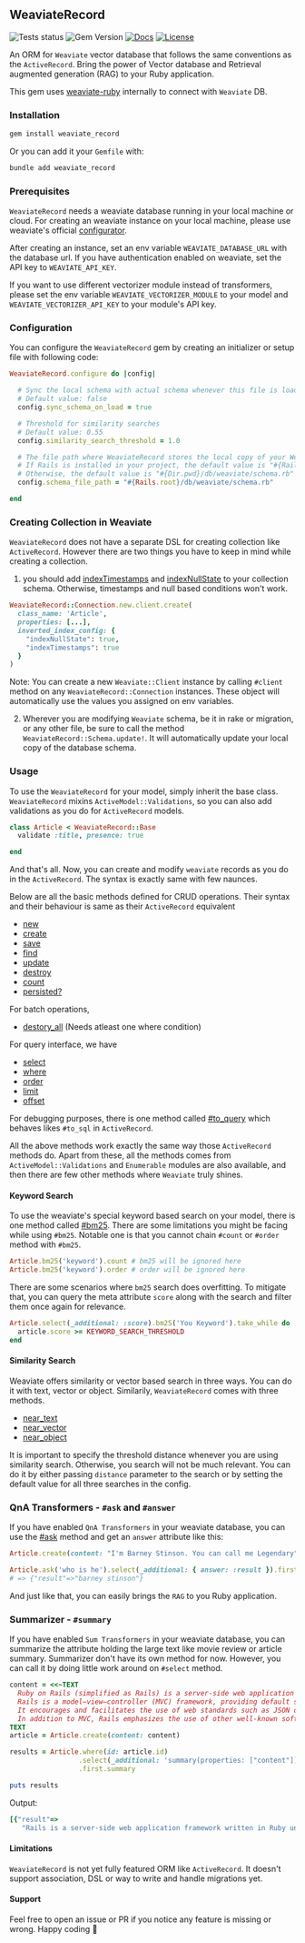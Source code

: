 ## WeaviateRecord

![Tests status](https://github.com/ruby-ist/weaviate_record/actions/workflows/gem-push.yml/badge.svg)
![Gem Version](https://badge.fury.io/rb/weaviate_record.svg)
[![Docs](http://img.shields.io/badge/yard-docs-chartreuse.svg)](http://rubydoc.info/gems/weaviate_record)
[![License](https://img.shields.io/badge/license-MIT-limegreen.svg)](https://github.com/ruby-ist/weaviate_record/blob/main/LICENSE.txt)

An ORM for `Weaviate` vector database that follows the same conventions as the `ActiveRecord`. Bring the power of Vector database and Retrieval augmented generation (RAG) to your Ruby application.

This gem uses [weaviate-ruby](https://github.com/patterns-ai-core/weaviate-ruby) internally to connect with `Weaviate` DB.

### Installation

```bash
gem install weaviate_record
```

Or you can add it your `Gemfile` with:

```bash
bundle add weaviate_record
```

### Prerequisites

`WeaviateRecord` needs a weaviate database running in your local machine or cloud. For creating an weaviate instance on your local machine, please use weaviate's official [configurator](https://weaviate.io/developers/weaviate/installation/docker-compose#configurator).

After creating an instance, set an env variable `WEAVIATE_DATABASE_URL` with the database url. If you have authentication enabled on weaviate, set the API key to `WEAVIATE_API_KEY`.

If you want to use different vectorizer module instead of transformers, please set the env variable `WEAVIATE_VECTORIZER_MODULE` to your model and `WEAVIATE_VECTORIZER_API_KEY` to your module's API key.

### Configuration

You can configure the `WeaviateRecord` gem by creating an initializer or setup file with following code:

```ruby
WeaviateRecord.configure do |config|

  # Sync the local schema with actual schema whenever this file is loaded if this value is set to true
  # Default value: false
  config.sync_schema_on_load = true

  # Threshold for similarity searches
  # Default value: 0.55
  config.similarity_search_threshold = 1.0

  # The file path where WeaviateRecord stores the local copy of your Weaviate database schema.
  # If Rails is installed in your project, the default value is "#{Rails.root}/db/weaviate/schema.rb"
  # Otherwise, the default value is "#{Dir.pwd}/db/weaviate/schema.rb"
  config.schema_file_path = "#{Rails.root}/db/weaviate/schema.rb"

end
```

### Creating Collection in Weaviate

`WeaviateRecord` does not have a separate DSL for creating collection like `ActiveRecord`. However there are two things you have to keep in mind while creating a collection.

1. you should add [indexTimestamps](https://weaviate.io/developers/weaviate/config-refs/schema#invertedindexconfig--indextimestamps) and [indexNullState](https://weaviate.io/developers/weaviate/config-refs/schema#invertedindexconfig--indexnullstate) to your collection schema. Otherwise, timestamps and null based conditions won't work.

```ruby
WeaviateRecord::Connection.new.client.create(
  class_name: 'Article',
  properties: [...],
  inverted_index_config: {
    "indexNullState": true,
    "indexTimestamps": true
  }
)
```

Note: You can create a new `Weaviate::Client` instance by calling `#client` method on any `WeaviateRecord::Connection` instances. These object will automatically use the values you assigned on env variables.

2. Wherever you are modifying `Weaviate` schema, be it in rake or migration, or any other file, be sure to call the method `WeaviateRecord::Schema.update!`. It will automatically update your local copy of the database schema.

### Usage

To use the `WeaviateRecord` for your model, simply inherit the base class.
`WeaviateRecord` mixins `ActiveModel::Validations`, so you can also add validations as you do for `ActiveRecord` models.

```ruby
class Article < WeaviateRecord::Base
  validate :title, presence: true

end
```

And that's all. Now, you can create and modify `weaviate` records as you do in the `ActiveRecord`. The syntax is exactly same with few naunces.

Below are all the basic methods defined for CRUD operations. Their syntax and their behaviour is same as their `ActiveRecord` equivalent

- [new](https://rubydoc.info/gems/weaviate_record/WeaviateRecord%2FBase:initialize)
- [create](https://rubydoc.info/gems/weaviate_record/WeaviateRecord%2FBase%2Ecreate)
- [save](https://rubydoc.info/gems/weaviate_record/WeaviateRecord%2FBase:save)
- [find](https://rubydoc.info/gems/weaviate_record/WeaviateRecord%2FBase%2Efind)
- [update](https://rubydoc.info/gems/weaviate_record/WeaviateRecord%2FBase:update)
- [destroy](https://rubydoc.info/gems/weaviate_record/WeaviateRecord%2FBase:destroy)
- [count](https://rubydoc.info/gems/weaviate_record/WeaviateRecord%2FBase%2Ecount)
- [persisted?](https://rubydoc.info/gems/weaviate_record/WeaviateRecord%2FBase:persisted%3F)

For batch operations,

- [destory_all](https://rubydoc.info/gems/weaviate_record/WeaviateRecord%2FRelation:destroy_all) (Needs atleast one where condition)

For query interface, we have

- [select](https://rubydoc.info/gems/weaviate_record/WeaviateRecord%2FQueries%2FSelect:select)
- [where](https://rubydoc.info/gems/weaviate_record/WeaviateRecord%2FQueries%2FWhere:where)
- [order](https://rubydoc.info/gems/weaviate_record/WeaviateRecord%2FQueries%2FOrder:order)
- [limit](https://rubydoc.info/gems/weaviate_record/WeaviateRecord%2FQueries%2FLimit:limit)
- [offset](https://rubydoc.info/gems/weaviate_record/WeaviateRecord%2FQueries%2FOffset:offset)

For debugging purposes, there is one method called [#to_query](https://rubydoc.info/gems/weaviate_record/WeaviateRecord%2FRelation%2FQueryBuilder:to_query) which behaves likes `#to_sql` in `ActiveRecord`.

All the above methods work exactly the same way those `ActiveRecord` methods do. Apart from these, all the methods comes from `ActiveModel::Validations` and `Enumerable` modules are also available, and then there are few other methods where `Weaviate` truly shines.

#### Keyword Search

To use the weaviate's special keyword based search on your model, there is one method called [#bm25](https://rubydoc.info/gems/weaviate_record/WeaviateRecord%2FQueries%2FBm25:bm25). There are some limitations you might be facing while using `#bm25`. Notable one is that you cannot chain `#count` or `#order` method with `#bm25`.

```ruby
Article.bm25('keyword').count # bm25 will be ignored here
Article.bm25('keyword').order # order will be ignored here
```

There are some scenarios where `bm25` search does overfitting. To mitigate that, you can query the meta attribute `score` along with the search and filter them once again for relevance.

```ruby
Article.select(_additional: :score).bm25('You Keyword').take_while do |article|
  article.score >= KEYWORD_SEARCH_THRESHOLD
end
```

#### Similarity Search

Weaviate offers similarity or vector based search in three ways. You can do it with text, vector or object. Similarily, `WeaviateRecord` comes with three methods.

- [near_text](https://rubydoc.info/gems/weaviate_record/WeaviateRecord%2FQueries%2FNearText:near_text)
- [near_vector](https://rubydoc.info/gems/weaviate_record/WeaviateRecord%2FQueries%2FNearVector:near_vector)
- [near_object](https://rubydoc.info/gems/weaviate_record/WeaviateRecord%2FQueries%2FNearObject:near_object)

It is important to specify the threshold distance whenever you are using similarity search. Otherwise, you search will not be much relevant. You can do it by either passing `distance` parameter to the search or by setting the default value for all three searches in the config.

### QnA Transformers - `#ask` and `#answer`

If you have enabled `QnA Transformers` in your weaviate database, you can use the [#ask](https://rubydoc.info/gems/weaviate_record/WeaviateRecord%2FQueries%2FAsk:ask) method and get an `answer` attribute like this:

```ruby
Article.create(content: "I'm Barney Stinson. You can call me Legendary")

Article.ask('who is he').select(_additional: { answer: :result }).first.answer
# => {"result"=>"barney stinson"}
```

And just like that, you can easily brings the `RAG` to you Ruby application.

### Summarizer - `#summary`

If you have enabled `Sum Transformers` in your weaviate database, you can summarize the attribute holding the large text like movie review or article summary. Summarizer don't have its own method for now. However, you can call it by doing little work around on `#select` method.

```ruby
content = <<~TEXT
  Ruby on Rails (simplified as Rails) is a server-side web application framework written in Ruby under the MIT License.
  Rails is a model–view–controller (MVC) framework, providing default structures for a database, a web service, and web pages.
  It encourages and facilitates the use of web standards such as JSON or XML for data transfer and HTML, CSS and JavaScript for user interfacing.
  In addition to MVC, Rails emphasizes the use of other well-known software engineering patterns and paradigms, including convention over configuration (CoC), don't repeat yourself (DRY), and the active record pattern.
TEXT
article = Article.create(content: content)

results = Article.where(id: article.id)
                 .select(_additional: 'summary(properties: ["content"]) { result }')
                 .first.summary

puts results
```

Output:

```ruby
[{"result"=>
   "Rails is a server-side web application framework written in Ruby under the MIT License. It is a model–view–controller (MVC) framework, providing default structures for a database, a web service, and web pages. It encourages and facilitates the use of web standards such as HTML, CSS and JavaScript."}]
```

#### Limitations

`WeaviateRecord` is not yet fully featured ORM like `ActiveRecord`. It doesn't support association, DSL or way to write and handle migrations yet.

#### Support

Feel free to open an issue or PR if you notice any feature is missing or wrong. Happy coding 🎉
